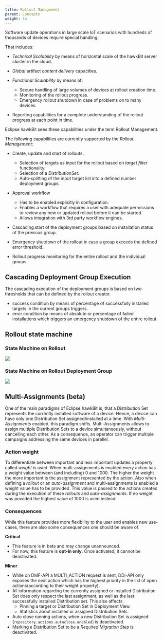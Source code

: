 ```yaml
---
title: Rollout Management
parent: Concepts
weight: 54
---
```


Software update operations in large scale IoT scenarios with hundreds of thousands of devices require special handling.
<!--more-->

That includes:

- _Technical Scalability_ by means of horizontal scale of the hawkBit server cluster in the cloud.
- _Global_ artifact _content delivery_ capacities.
- _Functional Scalability_ by means of:
    - Secure handling of large volumes of devices at rollout creation time.
    - Monitoring of the rollout progress.
    - Emergency rollout shutdown in case of problems on to many devices.

- Reporting capabilities for a complete understanding of the rollout progress at each point in time.

Eclipse hawkBit sees these capabilities under the term Rollout Management.

The following capabilities are currently supported by the _Rollout Management_:

- Create, update and start of rollouts.
    - Selection of targets as input for the rollout based on _target filter_ functionality.
    - Selection of a _DistributionSet_.
    - Auto-splitting of the input target list into a defined number deployment groups.
- Approval workflow
    - Has to be enabled explicitly in configuration.
    - Enables a workflow that requires a user with adequate permissions to review any new or updated rollout before it
      can be started.
    - Allows integration with 3rd party workflow engines.

- Cascading start of the deployment groups based on installation status of the previous group.
- Emergency shutdown of the rollout in case a group exceeds the defined error threshold.
- Rollout progress monitoring for the entire rollout and the individual groups.

## Cascading Deployment Group Execution

The cascading execution of the deployment groups is based on two thresholds that can be defined by the rollout creator.

- success condition by means of percentage of successfully installed targets in the current groups triggers.
- error condition by means of absolute or percentage of failed installations which triggers an emergency shutdown of the
  entire rollout.

## Rollout state machine

### State Machine on Rollout

![](../../images/rolloutstatediagram.png)

### State Machine on Rollout Deployment Group

![](../../images/rolloutgroupstatediagram.png)

## Multi-Assignments (beta)

One of the main paradigms of Eclipse hawkBit is, that a Distribution Set represents the currently installed software of
a device. Hence, a device can have only one Distribution Set assigned/installed at a time. With _Multi-Assignments_
enabled, this paradigm shifts. Multi-Assignments allows to assign multiple Distribution Sets to a device simultaneously,
without cancelling each other. As a consequence, an operator can trigger multiple campaigns addressing the same devices
in parallel.

### Action weight

To differentiate between important and less important updates a property called _weight_ is used. When multi-assignments
is enabled every action has a weight value between (and including) 0 and 1000. The higher the weight the more important
is the assignment represented by the action. Also when defining a _rollout_ or an _auto-assignment_ and
multi-assignments is enabled a weight value has to be provided. This value is passed to the actions created during the
execution of these _rollouts_ and _auto-assignments_. If no weight was provided the highest value of 1000 is used
instead.

### Consequences

While this feature provides more flexibility to the user and enables new use-cases, there are also some consequences one
should be aware of:

**Critical**

* This feature is in beta and may change unannounced.
* For now, this feature is **opt-in only**. Once activated, it cannot be deactivated.

**Minor**

* While on DMF-API a MULTI_ACTION request is sent, DDI-API only exposes the next action which has the highest priority
  in the list of open actions(according to their weight property).
* All information regarding the currently assigned or installed Distribution Set does only respect the last assignment,
  as well as the last successfully installed Distribution set. This also affects:
    * Pinning a target or Distribution Set in Deployment View.
    * Statistics about installed or assigned Distribution Sets.
* Auto close running actions, when a new Distribution Set is assigned (`repository.actions.autoclose.enabled`) is
  deactivated.
* Marking a Distribution Set to be a *Required Migration Step* is deactivated.